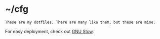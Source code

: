 # ~/cfg

```
These are my dotfiles. There are many like them, but these are mine.
```

For easy deployment, check out [GNU Stow](https://www.gnu.org/software/stow/).

